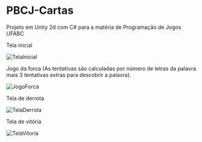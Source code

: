 # PBCJ-Cartas
Projeto em Unity 2d com C# para a matéria de Programação de Jogos UFABC

Tela inicial

![TelaInicial](https://user-images.githubusercontent.com/61116687/159470232-eb6a27c4-2c68-423e-bb0a-d669c6340d27.png)

Jogo da forca (As tentativas são calculadas por número de letras da palavra mais 3 tentativas extras para descobrir a palavra).

![JogoForca](https://user-images.githubusercontent.com/61116687/159470379-f5e31411-fa7e-4ad6-ad44-dbe536beeba7.png)

Tela de derrota

![TelaDerrota](https://user-images.githubusercontent.com/61116687/159470402-19a98404-359b-4155-bc61-a5c93d1e747f.png)

Tela de vitória

![TelaVitoria](https://user-images.githubusercontent.com/61116687/159470426-08305eb6-b2f7-41ce-8d51-6d593af95c34.png)
